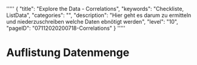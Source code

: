 '''''
{
"title": "Explore the Data - Correlations",
"keywords": "Checkliste, ListData",
"categories": "",
"description": "Hier geht es darum zu ermitteln und niederzuschreiben welche Daten ebnötigt werden",
"level": "10",
"pageID": "07112020200718-Correlations"
}
'''''

# Auflistung Datenmenge


